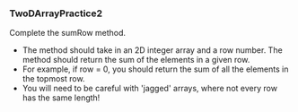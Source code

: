 ### TwoDArrayPractice2

Complete the sumRow method.
- The method should take in an 2D integer array and a row number.  The method should return the sum of the elements in a given row.
- For example, if row = 0, you should return the sum of all the elements in the topmost row.
- You will need to be careful with 'jagged' arrays, where not every row has the same length!
